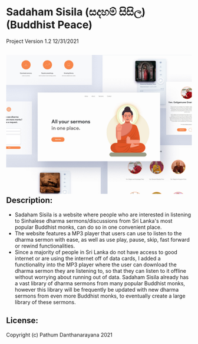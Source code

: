 # Sadaham Sisila (සදහම් සිසිල)(Buddhist Peace)
Project Version 1.2 12/31/2021

![alt text](https://github.com/pathumd/Sadaham-Sisila/blob/main/mainmockup.jpg?raw=true)
Description:
--------------
- Sadaham Sisila is a website where people who are interested in listening to Sinhalese dharma sermons/discussions from Sri Lanka's most popular Buddhist monks, can do so in one convenient place.
- The website features a MP3 player that users can use to listen to the dharma sermon with ease, as well as use play, pause, skip, fast forward or rewind functionalities.
- Since a majority of people in Sri Lanka do not have access to good internet or are using the internet off of data cards, I added a functionality into the MP3 player where the user can download the dharma sermon they are listening to, so that they can listen to it offline without worrying about running out of data.
Sadaham Sisila already has a vast library of dharma sermons from many popular Buddhist monks, however this library will be frequently be updated with new dharma sermons from even more Buddhist monks, to eventually create a large library of these sermons.

License:
---------
Copyright (c) Pathum Danthanarayana 2021
